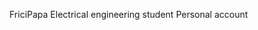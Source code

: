 FriciPapa
Electrical engineering student
Personal account

<!---
FriciPapa/FriciPapa is a ✨ special ✨ repository because its `README.md` (this file) appears on your GitHub profile.
You can click the Preview link to take a look at your changes.
--->
